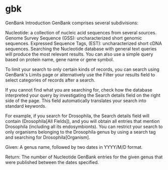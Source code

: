 # gbk
GenBank Introduction
GenBank comprises several subdivisions:

Nucleotide: a collection of nucleic acid sequences from several sources.
Genome Survey Sequence (GSS): uncharacterized short genomic sequences.
Expressed Sequence Tags, (EST): uncharacterized short cDNA sequences.
Searching the Nucleotide database with general text queries will produce the most relevant results. You can also use a simple query based on protein name, gene name or gene symbol.

To limit your search to only certain kinds of records, you can search using GenBank's Limits page or alternatively use the Filter your results field to select categories of records after a search.

If you cannot find what you are searching for, check how the database interpreted your query by investigating the Search details field on the right side of the page. This field automatically translates your search into standard keywords.

For example, if you search for Drosophila, the Search details field will contain (Drosophila[All Fields]), and you will obtain all entries that mention Drosophila (including all its endosymbionts). You can restrict your search to only organisms belonging to the Drosophila genus by using a search tag and searching for Drosophila[Organism].

Given: A genus name, followed by two dates in YYYY/M/D format.

Return: The number of Nucleotide GenBank entries for the given genus that were published between the dates specified.
